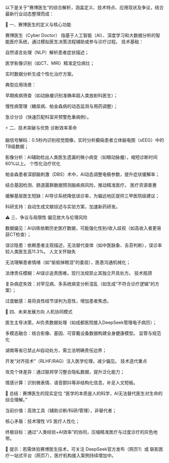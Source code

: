 以下是关于“赛博医生”的综合解析，涵盖定义、技术特点、应用现状及争议，结合最新行业动态整理而成：

🤖 一、赛博医生的定义与核心功能

赛博医生（Cyber Doctor） 指基于人工智能（AI）、深度学习和大数据分析的智能医疗系统，通过模拟医生决策流程辅助或参与诊疗过程。
技术基础：

自然语言处理（NLP）解析患者症状描述；

医学影像识别（如CT、MRI）精准定位病灶；

实时数据分析生成个性化治疗方案。

典型应用场景：

早期疾病筛查（如动脉瘤识别准确率超人类放射科医生）；

慢性病管理（糖尿病、帕金森病的动态监测与用药调整）；

急诊分诊（快速匹配科室并预警危重病例）。

⚡ 二、技术突破与优势
诊断效率革命

脑信号解码：0.5秒内识别视觉图像，实时分析癫痫患者立体脑电图（sEEG）中的TB级数据；

影像分析：AI辅助检出人类医生遗漏的微小病变（如眼动脉瘤），缩短诊断时间60%以上。
个性化治疗优化

帕金森患者深部脑刺激（DBS）术中，AI动态调整电极参数，提升症状缓解率；

结合基因检测、肠道菌群数据预测脑疾病风险，推动精准医疗。
医疗资源普惠

缓解基层医生短缺：AI导诊系统降低误诊率，为偏远地区提供三甲医院级建议；

科研支持：自动生成文献综述与实验方案，加速新药研发。

⚠️ 三、争议与局限性
偏见放大与伦理风险

数据偏见：AI训练依赖历史医疗数据，可能强化性别/收入歧视（如高收入者更易获CT检查）；

误诊隐患：依赖患者主观描述，无法替代查体（如中医脉象、舌苔判断），误诊率较人类医生高11.3%。
人文关怀缺失

无法理解患者情绪（如“偷偷抹眼泪”的委屈），医患沟通机械化；

法律责任模糊：AI误诊追责困难，现行法规禁止其独立开具处方。
技术瓶颈

复杂病症失效：对罕见病、多系统病变分析混乱（如生成“不符合诊疗逻辑”的方案）；

过度敏感：易将良性结节误判为恶性，增加患者焦虑。

🔮 四、未来发展方向
人机协同模式

医生主导决策，AI负责数据处理（如成都医院接入DeepSeek管理电子病历）；

多模态融合：结合影像、基因、可穿戴设备数据构建全身健康模型。
监管与规范化

湖南等省已禁止AI自动处方，需立法明确责任边界；

开发“对齐技术”（RLHF/RAG）注入医学伦理，减少偏见。
技术迭代重点

攻克个体差异：通过联邦学习整合隐私数据，提升泛化能力；

情感计算：识别微表情、语音颤抖等非结构化信息，补足人文短板。

💎 总结：赛博医生的现实定位
“医学的本质是人的科学，AI无法替代医生对生命的综合理解。”

当前价值：高效工具（辅助诊断/科研/管理），非替代者；

核心矛盾：技术理性 VS 医疗人性化；

终极目标：通过“人类经验+AI效率”的协同，压缩精准医疗与过度诊疗的灰色地带。

📌 提示：若需体验赛博医生技术，可关注 DeepSeek官方发布（网页1）或 联影医疗一站式平台（网页7），医疗机构接入案例持续增加中。

